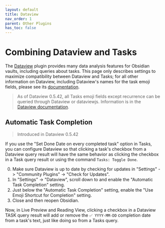 ```yaml
---
layout: default
title: Dataview
nav_order: 1
parent: Other Plugins
has_toc: false
---
```


# Combining Dataview and Tasks

The [Dataview](https://github.com/blacksmithgu/dataview) plugin provides many data analysis features for Obsidian vaults, including queries about tasks.
This page only describes settings to maximize compatibility between Dataview and Tasks; for all other information on Dataview, including Dataview's names for the task emoji fields,
please see its [documentation](https://blacksmithgu.github.io/obsidian-dataview/data-annotation/#tasks).

> As of Dataview 0.5.42, all Tasks emoji fields except recurrence can be queried through Dataview or dataviewjs. Information is in the [Dataview documentation](https://blacksmithgu.github.io/obsidian-dataview/data-annotation/#tasks).

## Automatic Task Completion

> Introduced in Dataview 0.5.42

If you use the "Set Done Date on every completed task" option in Tasks, you can configure Dataview so that clicking a task's checkbox from a Dataview query result will have the same behavior as clicking the checkbox in a Task query result or using the command `Tasks: Toggle Done`.

0. Make sure Dataview is up to date by checking for updates in "Settings" -> "Community Plugins" -> "Check for Updates".
1. In "Settings" -> "Dataview", scroll down to and enable the "Automatic Task Completion" setting.
2. Just below the "Automatic Task Completion" setting, enable the "Use Emoji Shortcut for Completion" setting.
3. Close and then reopen Obsidian.

Now, in Live Preview and Reading View, clicking a checkbox in a Dataview TASK query result will add or remove the `✅ YYYY-MM-DD` completion date from a task's text, just like doing so from a Tasks query.
